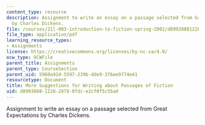 ```yaml
---
content_type: resource
description: Assignment to write an essay on a passage selected from Great Expectations
  by Charles Dickens.
file: /courses/21l-003-introduction-to-fiction-spring-2002/d8993888122828790fdce2cf0f5c55ad_great_expectation.pdf
file_type: application/pdf
learning_resource_types:
- Assignments
license: https://creativecommons.org/licenses/by-nc-sa/4.0/
ocw_type: OCWFile
parent_title: Assignments
parent_type: CourseSection
parent_uid: 5960a92d-5597-239b-dde9-376ee9774e41
resourcetype: Document
title: More Suggestions for Writing about Passages of Fiction
uid: d8993888-1228-2879-0fdc-e2cf0f5c55ad
---
```

Assignment to write an essay on a passage selected from Great Expectations by Charles Dickens.